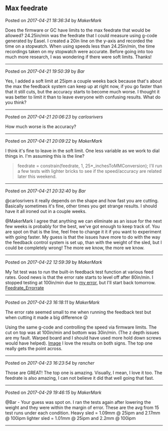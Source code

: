 ## Max feedrate
Posted on *2017-04-21 18:36:34* by *MakerMark*

Does the firmware or GC have limits to the max feedrate that would be allowed? 24.25in/min was the feedrate that I could measure using g-code generated by Easel. I created a 20in line on the y-axis and recorded the time on a stopwatch. When using speeds less than 24.25in/min, the time recordings taken on my stopwatch were accurate. Before going into too much more research, I was wondering if there were soft limits.  Thanks!

---

Posted on *2017-04-21 19:50:39* by *Bar*

Yes, I added a soft limit at 25ipm a couple weeks back because that's about the max the feedback system can keep up at right now, if you go faster than that it still cuts, but the accuracy starts to become much worse. I thought it was better to limit it than to leave everyone with confusing results. What do you think?

---

Posted on *2017-04-21 20:06:23* by *carlosrivers*

How much worse is the accuracy?

---

Posted on *2017-04-21 20:09:22* by *MakerMark*

I think it's fine to leave in the soft limit. One less variable as we work to dial things in. I'm assuming this is the line?
> feedrate = constrain(feedrate, 1, 25*_inchesToMMConversion);
I'll run a few tests with lighter bricks to see if the speed/accuracy are related later this weekend.

---

Posted on *2017-04-21 20:32:40* by *Bar*

@carlosrivers it really depends on the shape and how fast you are cutting. Basically sometimes it's fine, other times you get strange results. I should have it all ironed out in a couple weeks.

@MakerMark I agree that anything we can eliminate as an issue for the next few weeks is probably for the best, we've got enough to keep track of. You are spot on that is the line, feel free to change it it if you want to experiment with going faster. My guess is that the issues have more to do with the way the feedback control system is set up, than with the weight of the sled, but I could be completely wrong! The more we know, the more we know.

---

Posted on *2017-04-22 12:59:39* by *MakerMark*

My 1st test was to run the built-in feedback test function at various feed rates. Good news is that the error rate starts to level off after 80in/min. I stopped testing at 100in/min due to [my error](https://github.com/MaslowCNC/GroundControl/issues/222), but I'll start back tomorrow.   [Feedrate_Errorrate](//muut.com/u/maslowcnc/s1/:maslowcnc:amWp:feedrate_errorrate.png.jpg)

---

Posted on *2017-04-23 16:18:11* by *MakerMark*

The error rate seemed small to me when running the feedback test but when cutting it made a big difference 😜

Using the same g-code and controlling the speed via firmware limits. The cut on top was at 100in/min and bottom was 30in/min. (The z depth issues are my fault. Warped board and I should have used more hold down screws would have helped).  [Image](//muut.com/u/maslowcnc/s3/:maslowcnc:m7lZ:image.jpeg.jpg)  I love the results on both signs. The top one really gets the point across.

---

Posted on *2017-04-23 16:23:54* by *rancher*

Those are GREAT!  The top one is amazing.  Visually, I mean, I love it too.  The feedrate is also amazing, I can not believe it did that well going that fast.

---

Posted on *2017-04-29 19:46:15* by *MakerMark*

@Bar - Your guess was spot on.  I ran the tests again after lowering the weight and they were within the margin of error. These are the avg from 15 test runs under each condition. 
Heavy sled = 1.09mm @ 25ipm and 2.17mm @ 100ipm
lighter sled = 1.01mm @ 25ipm and 2.2mm @ 100ipm

---


